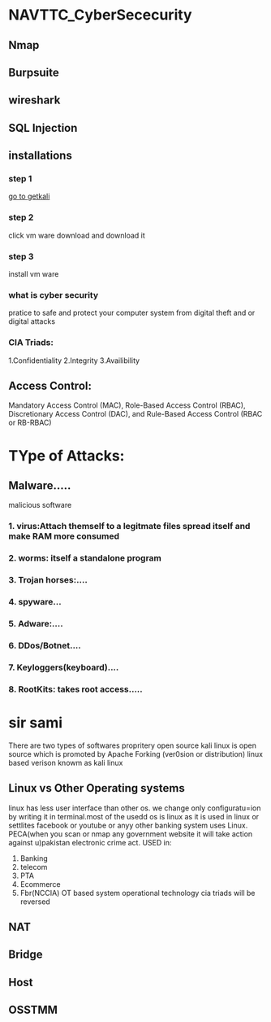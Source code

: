 # NAVTTC_CyberSececurity
## Nmap
## Burpsuite
## wireshark
## SQL Injection 
## installations
### step 1
[go to getkali](https://www.kali.org/)
### step 2
click vm ware download and download it
### step 3 
install vm ware


### what is cyber security
pratice to safe and protect your computer system from digital theft and or digital attacks
### CIA Triads:
1.Confidentiality 
2.Integrity 
3.Availibility
## Access Control:
Mandatory Access Control (MAC), Role-Based Access Control (RBAC), Discretionary Access Control (DAC), and Rule-Based Access Control (RBAC or RB-RBAC)

# TYpe of Attacks:
## Malware.....
malicious software
### 1. virus:Attach themself to a legitmate files spread itself and make RAM more consumed
### 2. worms: itself a standalone program
### 3. Trojan horses:.... 
### 4. spyware...
### 5. Adware:....
### 6. DDos/Botnet....
### 7. Keyloggers(keyboard)....
### 8. RootKits: takes root access.....


# sir sami
There are two types of softwares 
propritery
open source 
kali linux is open source which is promoted by Apache
Forking (ver0sion or distribution)
linux based verison knowm as kali linux
## Linux vs Other Operating systems
linux has less user interface than other os. we change only configuratu=ion by writing it in terminal.most of the usedd os is linux as it is used in linux or settlites facebook or youtube or anyy other banking system uses Linux. 
PECA(when you scan or nmap any government website it will take action against u)pakistan electronic crime act.
USED in:
1. Banking
2. telecom
3. PTA 
4. Ecommerce
5. Fbr(NCCIA)
OT based system operational technology cia triads will be reversed

## NAT
## Bridge
## Host
## OSSTMM
